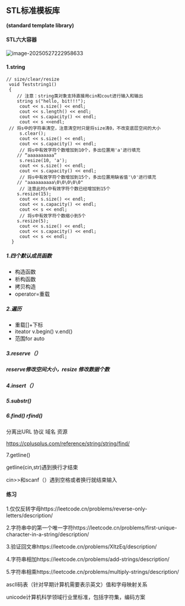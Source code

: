 ## STL标准模板库

**(standard template library)**

#### STL六大容器

![image-20250527222958633](C:\Users\LIYUFENG\AppData\Roaming\Typora\typora-user-images\image-20250527222958633.png)

#### 1.string

```
// size/clear/resize
 void Teststring1()
 {
    // 注意：string类对象支持直接用cin和cout进行输入和输出
    string s("hello, bit!!!");
     cout << s.size() << endl;
     cout << s.length() << endl;
     cout << s.capacity() << endl;
     cout << s <<endl;
 // 将s中的字符串清空，注意清空时只是将size清0，不改变底层空间的大小
     s.clear();
     cout << s.size() << endl;
     cout << s.capacity() << endl;
     // 将s中有效字符个数增加到10个，多出位置用'a'进行填充
    // “aaaaaaaaaa”
     s.resize(10, 'a');
     cout << s.size() << endl;
     cout << s.capacity() << endl;
     // 将s中有效字符个数增加到15个，多出位置用缺省值'\0'进行填充
    // "aaaaaaaaaa\0\0\0\0\0"
     // 注意此时s中有效字符个数已经增加到15个
    s.resize(15);
     cout << s.size() << endl;
     cout << s.capacity() << endl;
     cout << s << endl;
     // 将s中有效字符个数缩小到5个
    s.resize(5);
     cout << s.size() << endl;
     cout << s.capacity() << endl;
     cout << s << endl;
  }
```

##### 1.四个默认成员函数

- 构造函数
- 析构函数
- 拷贝构造
- operator=重载

##### 2.遍历

- 重载[]+下标
- iteator        v.begin()    v.end()
- 范围for       auto

##### 3.reserve（） 

##### reserve修改空间大小，resize 修改数据个数

##### 4.insert（）

##### 5.substr()

##### 6.find()  rfind()

分离出URL  协议 域名  资源

https://cplusplus.com/reference/string/string/find/

7.getline()

getline(cin,str)遇到换行才结束

cin>>和scanf（）遇到空格或者换行就结束输入



#### 练习

1.仅仅反转字母https://leetcode.cn/problems/reverse-only-letters/description/

2.字符串中的第一个唯一字符https://leetcode.cn/problems/first-unique-character-in-a-string/description/

3.验证回文串https://leetcode.cn/problems/XltzEq/description/

4.字符串相加https://leetcode.cn/problems/add-strings/description/

5.字符串相乘https://leetcode.cn/problems/multiply-strings/description/



ascII码表（针对早期计算机需要表示英文）值和字母映射关系

unicode计算机科学领域行业里标准，包括字符集，编码方案

